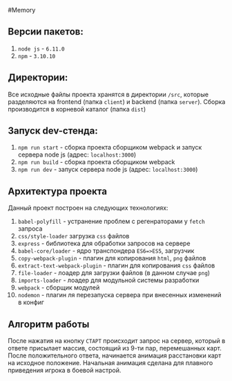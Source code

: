#Memory

## Версии пакетов:
1. `node js` - `6.11.0`
2. `npm` - `3.10.10`

## Директории:
Все исходные файлы проекта хранятся в директории `/src`, которые разделяются на frontend (папка `client`) и backend (папка
`server`). Сборка производится в корневой каталог (папка `dist`)

## Запуск dev-стенда:
1. `npm run start` -  сборка проекта сборщиком webpack и запуск сервера node js (адрес: `localhost:3000`)
2. `npm run build` - сборка проекта сборщиком webpack
3. `npm run dev` - запуск сервера node js (адрес: `localhost:3000`)

## Архитектура проекта
Данный проект построен на следующих технологиях:
1. `babel-polyfill` - устранение проблем с регенраторами у `fetch` запроса
2. `css/style-loader` загрузка `css` файлов
3. `express` - библиотека для обработки запросов на сервере
4. `babel-core/loader` - ядро транспондера `ES6=>ES5`, загрузчик
5. `copy-webpack-plugin` - плагин для копирования `html`, `png` файлов
6. `extract-text-webpack-plugin` - плагин для копирования `css` файлов
7. `file-loader` - лоадер для загрузки файлов (в данном случае `png`)
8. `imports-loader` - лоадер для модульной системы разработки
9. `webpack` - сборщик модулей
10. `nodemon` - плагин ля перезапуска сервера при внесенных изменений в конфиг

## Алгоритм работы
После нажатия на кнопку `СТАРТ` происходит запрос на сервер, который в ответе присылает массив, состоящий из 9-ти пар, перемешанных карт. После положительного ответа, начинается анимация расстановки карт на исходное положение. Начальная анимация сделана для плавного приведения игрока в боевой настрой. 
